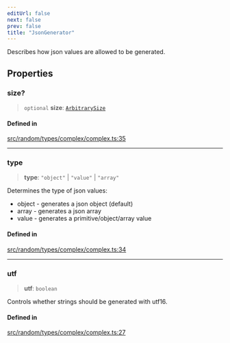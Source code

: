 ```yaml
---
editUrl: false
next: false
prev: false
title: "JsonGenerator"
---
```


Describes how json values are allowed to be generated.

## Properties

### size?

> `optional` **size**: [`ArbitrarySize`](/api/type-aliases/arbitrarysize/)

#### Defined in

[src/random/types/complex/complex.ts:35](https://github.com/skyleague/axioms/blob/75fb1c5c977f1940e84e5cdcef2be336d1fd81da/src/random/types/complex/complex.ts#L35)

***

### type

> **type**: `"object"` \| `"value"` \| `"array"`

Determines the type of json values:
* object - generates a json object (default)
* array - generates a json array
* value - generates a primitive/object/array value

#### Defined in

[src/random/types/complex/complex.ts:34](https://github.com/skyleague/axioms/blob/75fb1c5c977f1940e84e5cdcef2be336d1fd81da/src/random/types/complex/complex.ts#L34)

***

### utf

> **utf**: `boolean`

Controls whether strings should be generated with utf16.

#### Defined in

[src/random/types/complex/complex.ts:27](https://github.com/skyleague/axioms/blob/75fb1c5c977f1940e84e5cdcef2be336d1fd81da/src/random/types/complex/complex.ts#L27)
